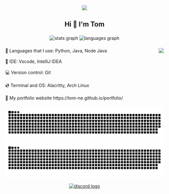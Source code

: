 [comment]: <> (Made by BETAIDK)

<div id="header" align="center">
  <img src="https://media.giphy.com/media/M9gbBd9nbDrOTu1Mqx/giphy.gif" width="100"/>
</div>


###

<h2 align="center">Hi 👋 I'm Tom</h2>

###

<div align="center">
  <img src="https://github-readme-stats.vercel.app/api?hide_title=false&hide_rank=false&show_icons=true&include_all_commits=true&count_private=true&disable_animations=false&theme=dark&locale=en&hide_border=false&username=Tom-ne" height="150" alt="stats graph"  />
  <img src="https://github-readme-stats.vercel.app/api/top-langs?locale=en&hide_title=false&layout=compact&card_width=320&langs_count=5&theme=dark&hide_border=false&username=Tom-ne" height="150" alt="languages graph"  />
</div>

###



<img align="right" height="190" src="https://media.giphy.com/media/zOvBKUUEERdNm/giphy.gif"  />


<p align="left">🌱 Languages that I use: Python, Java, Node Java<br><br>🧮 IDE: Vscode, IntelliJ IDEA<br><br>💻 Version control: Git<br><br>💿 Terminal and OS: Alacritty, Arch Linux<br><br>🔭 My portfolio website https://tom-ne.github.io/portfolio/</p>


###

![github contribution grid snake animation](https://raw.githubusercontent.com/platane/platane/output/github-contribution-grid-snake-dark.svg#gh-dark-mode-only)![github contribution grid snake animation](https://raw.githubusercontent.com/platane/platane/output/github-contribution-grid-snake.svg#gh-light-mode-only)



<div align="center">
  <a href="http://discordapp.com/users/837740773482299425" target="_blank">
    <img src="https://img.shields.io/static/v1?message=Discord&logo=discord&label=&color=7289DA&logoColor=white&labelColor=&style=for-the-badge" height="35" alt="discord logo"  />
  </a>
</div>
